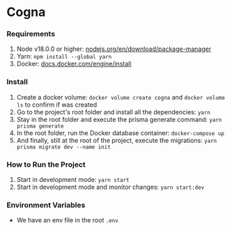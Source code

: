 # Cogna

### Requirements

1. Node v18.0.0 or higher: [nodejs.org/en/download/package-manager](https://nodejs.org/en/download/package-manager)
2. Yarn: `npm install --global yarn`
3. Docker: [docs.docker.com/engine/install](https://docs.docker.com/engine/install/)

### Install

1. Create a docker volume: `docker volume create cogna` and `docker volume ls` to confirm if was created
2. Go to the project's root folder and install all the dependencies: `yarn`
3. Stay in the root folder and execute the prisma generate command: `yarn prisma generate`
4. In the root folder, run the Docker database container: `docker-compose up`
5. And finally, still at the root of the project, execute the migrations: `yarn prisma migrate dev --name init`

### How to Run the Project

1. Start in development mode: `yarn start`
2. Start in development mode and monitor changes: `yarn start:dev`

### Environment Variables

- We have an env file in the root `.env`
